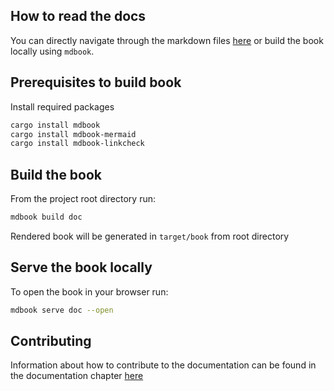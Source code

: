 ## How to read the docs

You can directly navigate through the markdown files [here](src) or build the book locally using `mdbook`.

## Prerequisites to build book

Install required packages

```bash
cargo install mdbook
cargo install mdbook-mermaid
cargo install mdbook-linkcheck
```

## Build the book

From the project root directory run:

```bash
mdbook build doc
```

Rendered book will be generated in `target/book` from root directory

## Serve the book locally

To open the book in your browser run:

```bash
mdbook serve doc --open
```

## Contributing

Information about how to contribute to the documentation can be found in the documentation
chapter [here](src/contributing/documentation.md)
